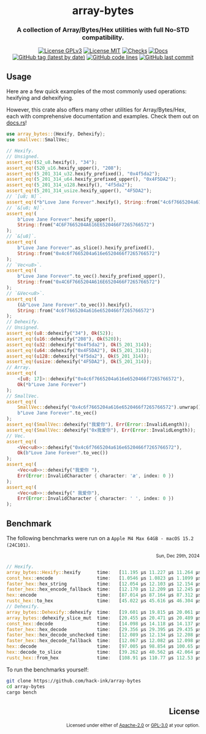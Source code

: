 <div align="center">

# array-bytes
### A collection of Array/Bytes/Hex utilities with full No-STD compatibility.

[![License GPLv3](https://img.shields.io/badge/License-GPLv3-blue.svg)](https://www.gnu.org/licenses/gpl-3.0)
[![License MIT](https://img.shields.io/badge/License-MIT-blue.svg)](https://opensource.org/licenses/MIT)
[![Checks](https://github.com/hack-ink/array-bytes/actions/workflows/checks.yml/badge.svg?branch=main)](https://github.com/hack-ink/array-bytes/actions/workflows/checks.yml)
[![Docs](https://img.shields.io/docsrs/array-bytes)](https://docs.rs/array-bytes)
[![GitHub tag (latest by date)](https://img.shields.io/github/v/tag/hack-ink/array-bytes)](https://github.com/hack-ink/array-bytes/tags)
[![GitHub code lines](https://tokei.rs/b1/github/hack-ink/array-bytes)](https://github.com/hack-ink/array-bytes)
[![GitHub last commit](https://img.shields.io/github/last-commit/hack-ink/array-bytes?color=red&style=plastic)](https://github.com/hack-ink/array-bytes)
</div>


## Usage
Here are a few quick examples of the most commonly used operations: hexifying and dehexifying.

However, this crate also offers many other utilities for Array/Bytes/Hex, each with comprehensive documentation and examples. Check them out on [docs.rs](https://docs.rs/array-bytes)!

```rs
use array_bytes::{Hexify, Dehexify};
use smallvec::SmallVec;

// Hexify.
// Unsigned.
assert_eq!(52_u8.hexify(), "34");
assert_eq!(520_u16.hexify_upper(), "208");
assert_eq!(5_201_314_u32.hexify_prefixed(), "0x4f5da2");
assert_eq!(5_201_314_u64.hexify_prefixed_upper(), "0x4F5DA2");
assert_eq!(5_201_314_u128.hexify(), "4f5da2");
assert_eq!(5_201_314_usize.hexify_upper(), "4F5DA2");
// `[u8; N]`.
assert_eq!(*b"Love Jane Forever".hexify(), String::from("4c6f7665204a616e6520466f7265766572"));
// `&[u8; N]`.
assert_eq!(
	b"Love Jane Forever".hexify_upper(),
	String::from("4C6F7665204A616E6520466F7265766572")
);
// `&[u8]`.
assert_eq!(
	b"Love Jane Forever".as_slice().hexify_prefixed(),
	String::from("0x4c6f7665204a616e6520466f7265766572")
);
// `Vec<u8>`.
assert_eq!(
	b"Love Jane Forever".to_vec().hexify_prefixed_upper(),
	String::from("0x4C6F7665204A616E6520466F7265766572")
);
// `&Vec<u8>`.
assert_eq!(
	(&b"Love Jane Forever".to_vec()).hexify(),
	String::from("4c6f7665204a616e6520466f7265766572")
);
// Dehexify.
// Unsigned.
assert_eq!(u8::dehexify("34"), Ok(52));
assert_eq!(u16::dehexify("208"), Ok(520));
assert_eq!(u32::dehexify("0x4f5da2"), Ok(5_201_314));
assert_eq!(u64::dehexify("0x4F5DA2"), Ok(5_201_314));
assert_eq!(u128::dehexify("4f5da2"), Ok(5_201_314));
assert_eq!(usize::dehexify("4F5DA2"), Ok(5_201_314));
// Array.
assert_eq!(
	<[u8; 17]>::dehexify("0x4c6f7665204a616e6520466f7265766572"),
	Ok(*b"Love Jane Forever")
);
// SmallVec.
assert_eq!(
	SmallVec::dehexify("0x4c6f7665204a616e6520466f7265766572").unwrap().into_vec(),
	b"Love Jane Forever".to_vec()
);
assert_eq!(SmallVec::dehexify("我爱你"), Err(Error::InvalidLength));
assert_eq!(SmallVec::dehexify("0x我爱你"), Err(Error::InvalidLength));
// Vec.
assert_eq!(
	<Vec<u8>>::dehexify("0x4c6f7665204a616e6520466f7265766572"),
	Ok(b"Love Jane Forever".to_vec())
);
assert_eq!(
	<Vec<u8>>::dehexify("我爱你 "),
	Err(Error::InvalidCharacter { character: 'æ', index: 0 })
);
assert_eq!(
	<Vec<u8>>::dehexify(" 我爱你"),
	Err(Error::InvalidCharacter { character: ' ', index: 0 })
);
```

## Benchmark
The following benchmarks were run on a `Apple M4 Max 64GB - macOS 15.2 (24C101)`.

<div align="right"><sub>Sun, Dec 29th, 2024</sub></div>

```rs
// Hexify.
array_bytes::Hexify::hexify      time:   [11.195 µs 11.227 µs 11.264 µs]
const_hex::encode                time:   [1.0546 µs 1.0823 µs 1.1099 µs]
faster_hex::hex_string           time:   [12.054 µs 12.103 µs 12.154 µs]
faster_hex::hex_encode_fallback  time:   [12.170 µs 12.209 µs 12.245 µs]
hex::encode                      time:   [87.014 µs 87.164 µs 87.312 µs]
rustc_hex::to_hex                time:   [45.022 µs 45.616 µs 46.304 µs]
// Dehexify.
array_bytes::Dehexify::dehexify  time:   [19.601 µs 19.815 µs 20.061 µs]
array_bytes::dehexify_slice_mut  time:   [20.455 µs 20.471 µs 20.489 µs]
const_hex::decode                time:   [14.098 µs 14.118 µs 14.137 µs]
faster_hex::hex_decode           time:   [29.356 µs 29.395 µs 29.435 µs]
faster_hex::hex_decode_unchecked time:   [12.089 µs 12.134 µs 12.208 µs]
faster_hex::hex_decode_fallback  time:   [12.067 µs 12.082 µs 12.098 µs]
hex::decode                      time:   [97.005 µs 98.854 µs 100.65 µs]
hex::decode_to_slice             time:   [39.262 µs 40.562 µs 42.064 µs]
rustc_hex::from_hex              time:   [108.91 µs 110.77 µs 112.53 µs]
```

To run the benchmarks yourself:
```sh
git clone https://github.com/hack-ink/array-bytes
cd array-bytes
cargo bench
```

<div align="right">

## License
<sup>Licensed under either of <a href="LICENSE-APACHE">Apache-2.0</a> or <a href="LICENSE-GPL3">GPL-3.0</a> at your option.</sup>
</div>
